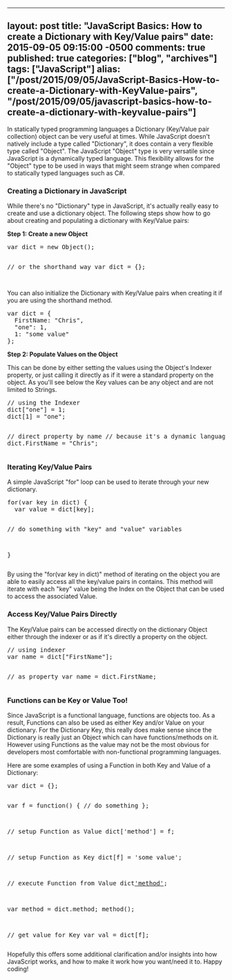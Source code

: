   ---
  layout: post
  title: "JavaScript Basics: How to create a Dictionary with Key/Value pairs"
  date: 2015-09-05 09:15:00 -0500
  comments: true
  published: true
  categories: ["blog", "archives"]
  tags: ["JavaScript"]
  alias: ["/post/2015/09/05/JavaScript-Basics-How-to-create-a-Dictionary-with-KeyValue-pairs", "/post/2015/09/05/javascript-basics-how-to-create-a-dictionary-with-keyvalue-pairs"]
  ---
<!-- more -->
<p>In statically typed programming languages a Dictionary (Key/Value pair collection) object can be very useful at times. While JavaScript doesn't natively include a type called "Dictionary", it does contain a very flexible type called "Object". The JavaScript "Object" type is very versatile since JavaScript is a dynamically typed language. This flexibility allows for the "Object" type to be used in ways that might seem strange when compared to statically typed languages such as C#.</p>
<h3>Creating a Dictionary in JavaScript</h3>
<p>While there's no "Dictionary" type in JavaScript, it's actually really easy to create and use a dictionary object. The following steps show how to go about creating and populating a dictionary with Key/Value pairs:</p>
<p><strong>Step 1: Create a new Object</strong></p>
<pre class="brush: js; first-line: 1; tab-size: 4; toolbar: false; ">var dict = new Object();

// or the shorthand way
var dict = {};

</pre>
<p>You can also initialize the Dictionary with Key/Value pairs when creating it if you are using the shorthand method.</p>
<pre class="brush: c-sharp; first-line: 1; tab-size: 4; toolbar: false; ">var dict = {
  FirstName: "Chris",
  "one": 1,
  1: "some value"
};</pre>
<p><strong>Step 2: Populate Values on the Object</strong></p>
<p>This can be done by either setting the values using the Object's Indexer property, or just calling it directly as if it were a standard property on the object. As you'll see below the Key values can be any object and are not limited to Strings.</p>
<pre class="brush: c-sharp; first-line: 1; tab-size: 4; toolbar: false; ">// using the Indexer
dict["one"] = 1;
dict[1] = "one";

// direct property by name
// because it's a dynamic language
dict.FirstName = "Chris";</pre>
<h3>Iterating Key/Value Pairs</h3>
<p>A simple JavaScript "for" loop can be used to iterate through your new dictionary.</p>
<pre class="brush: js; first-line: 1; tab-size: 4; toolbar: false; ">for(var key in dict) {
  var value = dict[key];

  // do something with "key" and "value" variables

}</pre>
<p>By using the "for(var key in dict)" method of iterating on the object you are able to easily access all the key/value pairs in contains. This method will iterate with each "key" value being the Index on the Object that can be used to access the associated Value.</p>
<h3>Access Key/Value Pairs Directly</h3>
<p>The Key/Value pairs can be accessed directly on the dictionary Object either through the indexer or as if it's directly a property on the object.</p>
<pre class="brush: c-sharp; first-line: 1; tab-size: 4; toolbar: false; ">// using indexer
var name = dict["FirstName"];

// as property
var name = dict.FirstName;</pre>
<h3>Functions can be Key or Value Too!</h3>
<p>Since JavaScript is a functional language, functions are objects too. As a result, Functions can also be used as either Key and/or Value on your dictionary. For the Dictionary Key, this really does make sense since the Dictionary is really just an Object which can have functions/methods on it. However using Functions as the value may not be the most obvious for developers most comfortable with non-functional programming languages.</p>
<p>Here are some examples of using a Function in both Key and Value of a Dictionary:</p>
<pre class="brush: c-sharp; first-line: 1; tab-size: 4; toolbar: false; ">var dict = {};

var f = function() {
  // do something
};

// setup Function as Value
dict['method'] = f;

// setup Function as Key
dict[f] = 'some value';

// execute Function from Value
dict['method']();

var method = dict.method;
method();

// get value for Key
var val = dict[f];</pre>
<p>Hopefully this offers some additional clarification and/or insights into how JavaScript works, and how to make it work how you want/need it to. Happy coding!</p>
